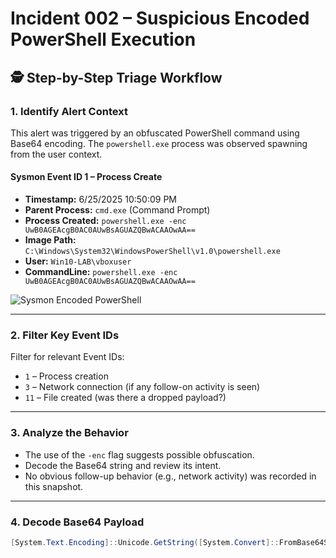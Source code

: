 # Incident 002 – Suspicious Encoded PowerShell Execution

## 🕵️ Step-by-Step Triage Workflow

### 1. Identify Alert Context
This alert was triggered by an obfuscated PowerShell command using Base64 encoding. The `powershell.exe` process was observed spawning from the user context.

#### Sysmon Event ID 1 – Process Create

- **Timestamp:** 6/25/2025 10:50:09 PM  
- **Parent Process:** `cmd.exe` (Command Prompt)  
- **Process Created:** `powershell.exe -enc UwB0AGEAcgB0AC0AUwBsAGUAZQBwACAAOwAA==`  
- **Image Path:** `C:\Windows\System32\WindowsPowerShell\v1.0\powershell.exe`  
- **User:** `Win10-LAB\vboxuser`  
- **CommandLine:** `powershell.exe -enc UwB0AGEAcgB0AC0AUwBsAGUAZQBwACAAOwAA==`

![Sysmon Encoded PowerShell](../images/sysmon_event_id1_powershell_encoded.png)

---

### 2. Filter Key Event IDs
Filter for relevant Event IDs:

- `1` – Process creation  
- `3` – Network connection (if any follow-on activity is seen)  
- `11` – File created (was there a dropped payload?)

---

### 3. Analyze the Behavior
- The use of the `-enc` flag suggests possible obfuscation.
- Decode the Base64 string and review its intent.
- No obvious follow-up behavior (e.g., network activity) was recorded in this snapshot.

---

### 4. Decode Base64 Payload
```powershell
[System.Text.Encoding]::Unicode.GetString([System.Convert]::FromBase64String("UwB0AGEAcgB0AC0AUwBsAGUAZQBwACAAOwAA=="))
